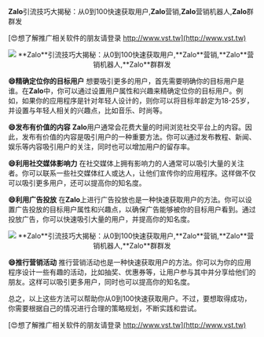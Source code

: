 **Zalo**引流技巧大揭秘：从0到100快速获取用户,**Zalo**营销,**Zalo**营销机器人,**Zalo**群群发

[😍想了解推广相关软件的朋友请登录 http://www.vst.tw](http://www.vst.tw)

 <center><img src="https://vst.tw/MP4/tuiguang/png/5.png" alt="**Zalo**引流技巧大揭秘：从0到100快速获取用户,**Zalo**营销,**Zalo**营销机器人,**Zalo**群群发"></center>

**😄精确定位你的目标用户**
想要吸引更多的用户，首先需要明确你的目标用户是谁。在**Zalo**中，你可以通过设置用户属性和兴趣来精确定位你的目标用户。例如，如果你的应用程序是针对年轻人设计的，则你可以将目标年龄定为18-25岁，并设置与年轻人相关的兴趣点，比如音乐、时尚等。

**😄发布有价值的内容**
**Zalo**用户通常会花费大量的时间浏览社交平台上的内容。因此，发布有价值的内容是吸引用户的一种重要方法。你可以通过发布教程、新闻、娱乐等内容吸引用户的关注，同时也可以增加用户的留存率。

**😄利用社交媒体影响力**
在社交媒体上拥有影响力的人通常可以吸引大量的关注者。你可以联系一些社交媒体红人或达人，让他们宣传你的应用程序。这样做不仅可以吸引更多用户，还可以提高你的知名度。

**😄利用广告投放**
在**Zalo**上进行广告投放也是一种快速获取用户的方法。你可以设置广告投放的目标用户属性和兴趣点，以确保广告能够被你的目标用户看到。通过投放广告，你可以快速吸引大量的用户，并提高你的知名度。

 <center><img src="https://vst.tw/MP4/tuiguang/png/1.png" alt="**Zalo**引流技巧大揭秘：从0到100快速获取用户,**Zalo**营销,**Zalo**营销机器人,**Zalo**群群发"></center>

**😄推行营销活动**
推行营销活动也是一种快速获取用户的方法。你可以为你的应用程序设计一些有趣的活动，比如抽奖、优惠券等，让用户参与其中并分享给他们的朋友。这样可以吸引更多用户，同时也可以提高你的知名度。

总之，以上这些方法可以帮助你从0到100快速获取用户。不过，要想取得成功，你需要根据自己的情况进行合理的策略规划，不断实践和尝试。

[😍想了解推广相关软件的朋友请登录 http://www.vst.tw](http://www.vst.tw)



